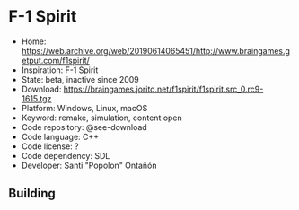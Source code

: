 # F-1 Spirit

- Home: https://web.archive.org/web/20190614065451/http://www.braingames.getput.com/f1spirit/
- Inspiration: F-1 Spirit
- State: beta, inactive since 2009
- Download: https://braingames.jorito.net/f1spirit/f1spirit.src_0.rc9-1615.tgz
- Platform: Windows, Linux, macOS
- Keyword: remake, simulation, content open
- Code repository: @see-download
- Code language: C++
- Code license: ?
- Code dependency: SDL
- Developer: Santi "Popolon" Ontañón

## Building
